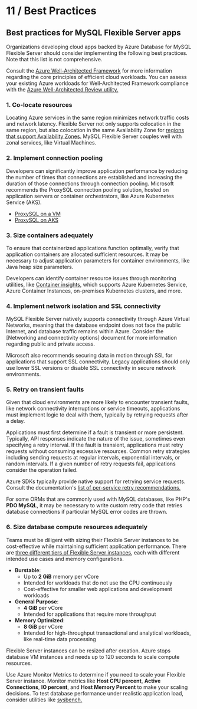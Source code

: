 # 11 / Best Practices

## Best practices for MySQL Flexible Server apps

Organizations developing cloud apps backed by Azure Database for MySQL Flexible Server should consider implementing the following best practices. Note that this list is not comprehensive.

Consult the [Azure Well-Architected Framework](https://docs.microsoft.com/azure/architecture/framework/) for more information regarding the core principles of efficient cloud workloads. You can assess your existing Azure workloads for Well-Architected Framework compliance with the [Azure Well-Architected Review utility.](https://docs.microsoft.com/assessments/?id=azure-architecture-review&mode=pre-assessment)

### 1. Co-locate resources

Locating Azure services in the same region minimizes network traffic costs and network latency. Flexible Server not only supports colocation in the same region, but also colocation in the same Availability Zone for [regions that support Availability Zones.](https://docs.microsoft.com/azure/availability-zones/az-region) MySQL Flexible Server couples well with zonal services, like Virtual Machines.

### 2. Implement connection pooling

Developers can significantly improve application performance by reducing the number of times that connections are established and increasing the duration of those connections through connection pooling. Microsoft recommends the ProxySQL connection pooling solution, hosted on application servers or container orchestrators, like Azure Kubernetes Service (AKS).

- [ProxySQL on a VM](https://techcommunity.microsoft.com/t5/azure-database-for-mysql-blog/setting-up-proxysql-as-a-connection-pool-for-azure-database-for/ba-p/2589350)
- [ProxySQL on AKS](https://techcommunity.microsoft.com/t5/azure-database-for-mysql-blog/deploy-proxysql-as-a-service-on-kubernetes-using-azure-database/ba-p/1105959)

### 3. Size containers adequately

To ensure that containerized applications function optimally, verify that application containers are allocated sufficient resources. It may be necessary to adjust application parameters for container environments, like Java heap size parameters.

Developers can identify container resource issues through monitoring utilities, like [Container insights,](https://docs.microsoft.com/azure/azure-monitor/containers/container-insights-overview) which supports Azure Kubernetes Service, Azure Container Instances, on-premises Kubernetes clusters, and more.

### 4. Implement network isolation and SSL connectivity

MySQL Flexible Server natively supports connectivity through Azure Virtual Networks, meaning that the database endpoint does not face the public Internet, and database traffic remains within Azure. Consider the [Networking and connectivity options] document for more information regarding public and private access.

Microsoft also recommends securing data in motion through SSL for applications that support SSL connectivity. Legacy applications should only use lower SSL versions or disable SSL connectivity in secure network environments.

### 5. Retry on transient faults

Given that cloud environments are more likely to encounter transient faults, like network connectivity interruptions or service timeouts, applications must implement logic to deal with them, typically by retrying requests after a delay.

Applications must first determine if a fault is transient or more persistent. Typically, API responses indicate the nature of the issue, sometimes even specifying a retry interval. If the fault is transient, applications must retry requests without consuming excessive resources. Common retry strategies including sending requests at regular intervals, exponential intervals, or random intervals. If a given number of retry requests fail, applications consider the operation failed.

Azure SDKs typically provide native support for retrying service requests. Consult the documentation's [list of per-service retry recommendations.](https://docs.microsoft.com/azure/architecture/best-practices/retry-service-specific)

For some ORMs that are commonly used with MySQL databases, like PHP's **PDO MySQL**, it may be necessary to write custom retry code that retries database connections if particular MySQL error codes are thrown.

### 6. Size database compute resources adequately

Teams must be diligent with sizing their Flexible Server instances to be cost-effective while maintaining sufficient application performance. There are [three different tiers of Flexible Server instances](https://docs.microsoft.com/azure/mysql/flexible-server/concepts-compute-storage), each with different intended use cases and memory configurations.

- **Burstable**:
  - Up to **2 GiB** memory per vCore
  - Intended for workloads that do not use the CPU continuously
  - Cost-effective for smaller web applications and development workloads
- **General Purpose**:
  - **4 GiB** per vCore
  - Intended for applications that require more throughput
- **Memory Optimized**:
  - **8 GiB** per vCore
  - Intended for high-throughput transactional and analytical workloads, like real-time data processing

Flexible Server instances can be resized after creation. Azure stops database VM instances and needs up to 120 seconds to scale compute resources.

Use Azure Monitor Metrics to determine if you need to scale your Flexible Server instance. Monitor metrics like **Host CPU percent**, **Active Connections**, **IO percent**, and **Host Memory Percent** to make your scaling decisions. To test database performance under realistic application load, consider utilities like [sysbench.](https://techcommunity.microsoft.com/t5/azure-database-for-mysql-blog/benchmarking-azure-database-for-mysql-flexible-server-using/ba-p/3108799)
